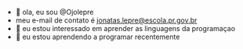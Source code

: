 - 👋 ola, eu sou @Ojolepre
- meu e-mail de contato é jonatas.lepre@escola.pr.gov.br
- 👀 eu estou interessado em aprender as linguagens da programaçao
- 🌱 eu estou aprendendo a programar recentemente
